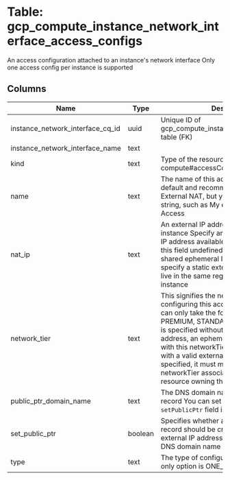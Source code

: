 
# Table: gcp_compute_instance_network_interface_access_configs
An access configuration attached to an instance's network interface Only one access config per instance is supported
## Columns
| Name        | Type           | Description  |
| ------------- | ------------- | -----  |
|instance_network_interface_cq_id|uuid|Unique ID of gcp_compute_instance_network_interfaces table (FK)|
|instance_network_interface_name|text||
|kind|text|Type of the resource Always compute#accessConfig for access configs|
|name|text|The name of this access configuration The default and recommended name is External NAT, but you can use any arbitrary string, such as My external IP or Network Access|
|nat_ip|text|An external IP address associated with this instance Specify an unused static external IP address available to the project or leave this field undefined to use an IP from a shared ephemeral IP address pool If you specify a static external IP address, it must live in the same region as the zone of the instance|
|network_tier|text|This signifies the networking tier used for configuring this access configuration and can only take the following values: PREMIUM, STANDARD  If an AccessConfig is specified without a valid external IP address, an ephemeral IP will be created with this networkTier  If an AccessConfig with a valid external IP address is specified, it must match that of the networkTier associated with the Address resource owning that IP|
|public_ptr_domain_name|text|The DNS domain name for the public PTR record You can set this field only if the `setPublicPtr` field is enabled|
|set_public_ptr|boolean|Specifies whether a public DNS 'PTR' record should be created to map the external IP address of the instance to a DNS domain name|
|type|text|The type of configuration The default and only option is ONE_TO_ONE_NAT|
